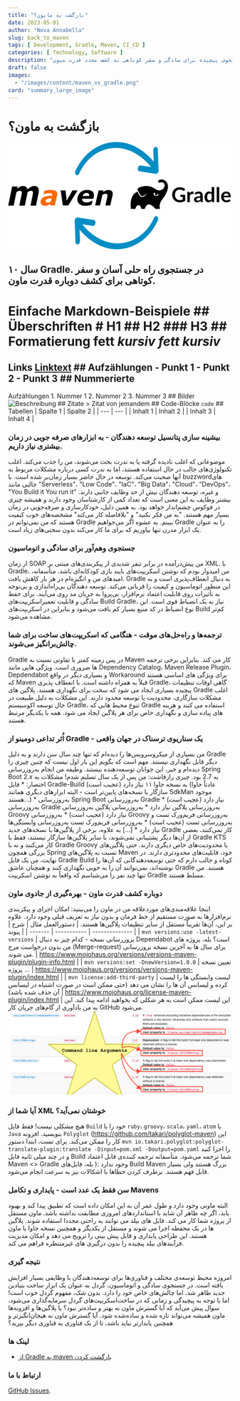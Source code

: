 ```yaml
---
title: "بازگشت به مایون؟"
date: 2023-05-01
author: "Nova Annabella"
slug: back_to_maven
tags: [ Development, Gradle, Maven, CI_CD ]
categories: [ Technology, Software ]
description: "جستجوی پیچیده برای سادگی و سفر کوتاهی به کشف مجدد قدرت میون"
draft: false
images:
  - "/images/content/maven_vs_gradle.png"
card: "summary_large_image"
---
```




# بازگشت به ماون؟

[![maven_vs_gradle](/images/content/maven_vs_gradle.png)](https://phauer.com/2018/moving-back-from-gradle-to-maven/)

## ۱۰ سال Gradle. در جستجوی راه حلی آسان و سفر کوتاهی برای کشف دوباره قدرت ماون.

# Einfache Markdown-Beispiele ## Überschriften # H1 ## H2 ### H3 ## Formatierung **fett** *kursiv* ***fett kursiv***
## Links [Linktext](https://www.google.com) ## Aufzählungen - Punkt 1 - Punkt 2 - Punkt 3 ## Nummerierte
Aufzählungen 1. Nummer 1 2. Nummer 2 3. Nummer 3 ## Bilder ![Beschreibung](https://via.placeholder.com/150) ##
Zitate > Zitat von jemandem ## Code-Blöcke ``` code ``` ## Tabellen | Spalte 1 | Spalte 2 | | --- | --- | | Inhalt
1 | Inhalt 2 | | Inhalt 3 | Inhalt 4 |

### بیشینه سازی پتانسیل توسعه دهندگان - به ابزارهای صرفه جویی در زمان بیشتری نیاز داریم.

موضوعاتی که اغلب نادیده گرفته یا به ندرت بحث می‌شوند، من را جذب می‌کند. اغلب تکنولوژی‌های جالب در حال استفاده هستند، اما
به ندرت کسی درباره مشکلات مربوط به آنها صحبت می‌کند. توسعه در حال حاضر بسیار زمان‌بر شده است. با buzzwordهای جالبی مانند
"Serverless"، "Low Code"، "IaC"، "Big Data"، "Cloud"، "DevOps"، "You Build it You run it" و غیره، توسعه دهندگان بیش از
حد وظایف جانبی دارند. بیشتر وظایف به این معنی است که تعداد کمی از کارشناسان وجود دارند و همیشه چیزی در فوکوس چشم‌انداز
خواهد بود. به همین دلیل، خودکارسازی و صرفه‌جویی در زمان بسیار مهم هستند. "به من فکر نکنید" و "بلافاصله کار می‌کند"
مشخصه‌های خوب کیفیت هستند که من نمی‌توانم در Gradle ببینم. به عشوه اگر می‌خواهیم Gradle را به عنوان یک ابزار مدرن تنها
بیاوریم که برای ما کار می‌کند بدون سختی‌های زیاد است.

### جستجوی وهم‌آور برای سادگی و اتوماسیون

از زمان SOAP من پیش‌درآمده در برابر تنفر شدیدی از پیکربندی‌های مبتنی بر XML. با Gradle، من امیدوار بودم که نوشتن
اسکریپت‌های بایند بازی کودکانه‌ای باشد. متأسفانه، امیدهای من و انگیزه‌ام در هر بار کاهش یافت. Gradle به دنبال
انعطاف‌پذیری است و به این منظور اتوماسیون و کیفیت را قربانی می‌کند. توسعه دهندگان بی‌راه‌اندازی و بی‌توجه به تأثیرات روی
قابلیت اعتماد نرم‌افزار، بی‌پروا به جریان مد روی می‌آیند. برای حفظ سادگی و قابلیت تعمیراسکریپت‌های Build Gradle، نیاز به
یک انضباط قوی است. این نوع انضباط در کد منبع بسیار کم یافت می‌شود و بنابراین در اسکریپت‌های Build کم‌تر مشاهده می‌شود.

### ترجمه‌ها و راه‌حل‌های موقت - هنگامی که اسکریپت‌های ساخت برای شما چالش‌برانگیز می‌شوند.

Gradle در پس زمینه کمتر با تفاوتی نسبت به Maven کار می کند. بنابراین برخی ترجمه ها ضروری است. ویژگی هایی مانند
Dependency Catalog، Maven Release Plugin، Depdendabot و بسیاری دیگر در واقع Workaround برای ویژگی های اساسی هستند که
Maven قبلاً به همراه داشته است. با انعطاف پذیری Gradle، گاهی اوقات تنظیمات پیچیده بسیاری ایجاد می شود که سخت برای
نگهداری هستند. پلاگین های Gradle اغلب مشکلات سازگاری، محدودیت یا توسعه محدود دارند. این مشکلات به دلیل طبیعت در حال
توسعه اکوسیستم Gradle، تنوع محیط هایی که Gradle استفاده می کنند و هزینه های پیاده سازی و نگهداری خاص برای هر پلاگین
ایجاد می شود. همه با یکدیگر مرتبط هستند.

### اُثر تداعی دومینو از Gradle - یک سناریوی ترسناک در جهان واقعی

من بسیاری از میکروسرویس‌ها را دیده‌ام که تنها چند سال سن دارند و به دلیل Gradle دیگر قابل نگهداری نیستند. مهم است که
بگویم این بار اول نیست که چنین چیزی را دیده‌ام و خیر، این جوانان توسعه‌دهنده نیستند. وظیفه من انجام به‌روزرسانی Spring
Boot 2.x به 2.7 بود. چیزی رازفاشت: من پس از یک سال تسلیم شدم! مشکلات به اختصار: * فایل Gradle-Build به نسخه جاوا ۱۱
نیاز دارد (عجیب است) (عادتاً جاوا سازگار با نسخه‌های پایین‌تر است - البته ابزارهای دیگری همانند SdkMan موجود هستند...) *
به‌روز‌رسانی Spring Boot به‌روز‌رسانی Gradle نیاز دارد (عجیب است) * به‌روز‌رسانی Gradle به‌روز‌رسانی پلاگین نیاز دارد *
به‌روز‌رسانی پلاگین به‌روز‌رسانی Groovy نیاز دارد (عجیب است) * به‌روز‌رسانی Groovy به‌روز‌رسانی فریم‌ورک تست و
به‌روز‌رسانی تست (عجیب است) * به‌روز‌رسانی فریم‌ورک تست به‌روز‌رسانی وابستگی‌ها نیاز دارد * [...] به علاوه، برخی از
پلاگین‌ها با نسخه‌های جدید Gradle کار نمی‌کنند، بعضی از آن‌ها دیگر پشتیبانی نمی‌شوند، با سایر پلاگین‌ها سازگار نیستند،
فقط با Gradle KTS کار می‌کنند و نه با Gradle Groovy یا محدودیت‌های خاص دیگری دارند. حتی پلاگین‌های بزرگی همچون Spring
نسبت به پلاگین‌های Maven خود، قابلیت‌های محدودتری دارند. در نهایت، من یک فایل Gradle Build کوتاه و جالب دارم که حتی
توسعه‌دهندگانی که آن‌ها را نوشته‌اند، نمی‌توانند آن را به خوبی نگهداری کنند و همچنان عاشق Gradle هستند. من تنها چند نفر
را می‌شناسم که واقعاً به نوشتن اسکریپت Gradle مسلط هستند.

### دوباره کشف قدرت ماون - بهره‌گیری از جادوی ماون

اینجا علاقه‌مندی‌های موردعلاقه من در ماون را می‌بینید: امکان اجرای و پیکربندی نرم‌افزارها به صورت مستقیم از خط فرمان و
بدون نیاز به تعریف قبلی وجود دارد. علاوه بر این، آن‌ها تقریباً مستقل از سایر تنظیمات پلاگین‌ها هستند. | دستورالعمل مثال
| شرح | پیوند | | ------- | ----------- | -------------- | | `mvn versions:use -latest-versions` | بروزرسانی نسخه - کدام
چیز به دنبال Dependabot است؟ بله، پروژه های من بدون درخواست مرج (Merge-request) برای سال ها به آخرین نسخه بروزرسانی می
شوند. | https://www.mojohaus.org/versions/versions-maven-plugin/plugin-info.html | | `mvn versions:set
-DnewVersion=1.0.0` | تعیین نسخه پروژه ... | https://www.mojohaus.org/versions/versions-maven-plugin/index.html | | `mvn
license:add-third-party` | لیست وابستگی ها را لیست کرده و لیسانس آن ها را نشان می دهد (حتی ممکن است در صورت اشتباه در
لیسانس آن حذف شده باشد) | https://www.mojohaus.org/license-maven-plugin/index.html | این لیست ممکن است به هر شکلی که
بخواهید ادامه پیدا کند. این به من یادآوری از گام‌های جریان کار GitHub می‌شود.
![maven_plugin_command_line_args](/images/content/maven_plugin_command_line_args.png)

### آیا شما از XML خوشتان نمی‌آید؟

هیچ مشکلی نیست! فقط فایل `Build` خود را با `ruby`، `groovy`، `scala`، `yaml`، `atom` یا `Java` بنویسید. افزونه
`Polyglot` (https://github.com/takari/polyglot-maven) این کار را ممکن می‌کند. برای تست، ابتدا دستور `mvn
io.takari.polyglot:polyglot-translate-plugin:translate -Dinput=pom.xml -Doutput=pom.yaml` را اجرا کنید و در چند میلی
ثانیه فایل Build شما ترجمه می‌شود. متأسفانه ترجمه کننده‌ی قابل اعتماد Maven <> Gradle وجود ندارد :( بله، فایل‌های Build
Maven بزرگ هستند ولی بسیار قابل فهم هستند. برطرف کردن خطاها یا اشکالات نیز به سرعت انجام می‌شود.

### سن فقط یک عدد است - پایداری و تکامل Mavens

البته ماونی وجود دارد و طول عمر آن به این امکان داده است که تطبیق پیدا کند و بهبود یابد، اگر چه ظاهر آن شاید با
استانداردهای امروزی مطابقت نداشته باشد. ماون مستقل از پروژه شما کار می کند. فایل های بیلد می توانند به راحتی مجددا
استفاده شوند. پلاگین ها در یک محفظه اجرا می شوند و مستقل از یکدیگر و همچنین نسخه جاوا یا ماون هستند. این طراحی پایداری و
قابل پیش بینی را ترویج می دهد و امکان مدیریت فرآیندهای بیلد پیچیده را بدون درگیری های غیرمنتظره فراهم می کند.

### نتیجه گیری

امروزه محیط توسعه‌ی مختلف و فناوری‌ها برای توسعه‌دهندگان با وظایفی بسیار افزایش یافته است. در جستجوی سادگی و اتوماسیون،
گردل به عنوان یک ابزار ساخت بنیادین جدید ظاهر شد، اما چالش‌های خاص خود را دارد. بدون شک، مفهوم گردل خوب است! اما با توجه
به پیچیدگی و زمانی که در ساخت‌اسکریپت‌های گردل سرمایه‌گذاری می‌شود، سوال پیش می‌آید که آیا گسترش ماون نه بهتر و ساده‌تر
نبود؟ با پلاگین‌ها و افزونه‌ها ماون همیشه می‌تواند تازه‌ شده و ساده‌شده شود. آیا گسترش ماون نه هیجان‌انگیزتر و همچنین
پایدارتر نباید باشد، تا از یک فناوری به فناوری دیگر بپرید؟

### لینک ها

* [از Gradle به maven بازگشت کردن](https://phauer.com/2018/moving-back-from-gradle-to-maven/)

### ارتباط با ما

[GitHub Issues](https://github.com/NovaAnnabella/the_unspoken/issues/new/choose).
